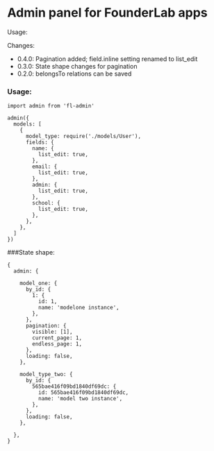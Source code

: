 # Admin panel for FounderLab apps

Usage: 
    

Changes: 

- 0.4.0: Pagination added; field.inline setting renamed to list_edit
- 0.3.0: State shape changes for pagination
- 0.2.0: belongsTo relations can be saved


### Usage:
   
    import admin from 'fl-admin'

    admin({
      models: [
        {
          model_type: require('./models/User'),
          fields: {
            name: {
              list_edit: true,
            },
            email: {
              list_edit: true,
            },
            admin: {
              list_edit: true,
            },
            school: {
              list_edit: true,
            },
          },
        },
      ]
    })

###State shape:

    {
      admin: {

        model_one: {
          by_id: {
            1: {
              id: 1,
              name: 'modelone instance',
            },
          },
          pagination: {
            visible: [1],
            current_page: 1,
            endless_page: 1,
          },
          loading: false,
        },

        model_type_two: {
          by_id: {
            565bae416f09bd1840df69dc: {
              id: 565bae416f09bd1840df69dc,
              name: 'model two instance',
            },
          },
          loading: false,
        },

      },
    }
